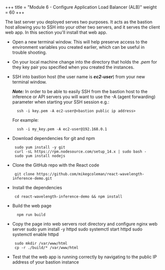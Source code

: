 +++
title = "Module 6 - Configure Application Load Balancer (ALB)"
weight = 60
+++

The last server you deployed serves two purposes. It acts as the bastion host allowing you to SSH into your other two servers, and it serves the client web app. In this section you'll install that web app.

* Open a new terminal window. This will help preserve access to the environment variables you created earlier, which can be useful in trouble shooting. 

* On your local machine change into the directory that holds the  *.pem* for they key pair you specified when you created the instances. 

* SSH into bastion host (the user name is ***ec2-user***) from your new terminal window. 

    ***Note:*** In order to be able to easily SSH from the bastion host to the inference or API servers you will want to use the -A (agent forwarding) parameter when starting your SSH session e.g.:

        ssh -i key.pem -A ec2-user@<bastion public ip address>

    For example:

        ssh -i my_key.pem -A ec2-user@192.168.0.1

*  Download dependencies for git and npm

        sudo yum install -y git
        curl -sL https://rpm.nodesource.com/setup_14.x | sudo bash -
        sudo yum install nodejs

*  Clone the GitHub repo with the React code
    
        git clone https://github.com/mikegcoleman/react-wavelength-inference-demo.git

*  Install the dependencies

        cd react-wavelength-inference-demo && npm install

* Build the web page

        npm run build

*  Copy the page into web servers root directory and configure nginx web server
        sudo yum install -y httpd
        sudo systemctl start httpd
        sudo systemctl enable httpd

        sudo mkdir /var/www/html
        cp -r ./build/* /var/www/html 

*  Test that the web app is running correctly by navigating to the
    public IP address of your bastion instance
